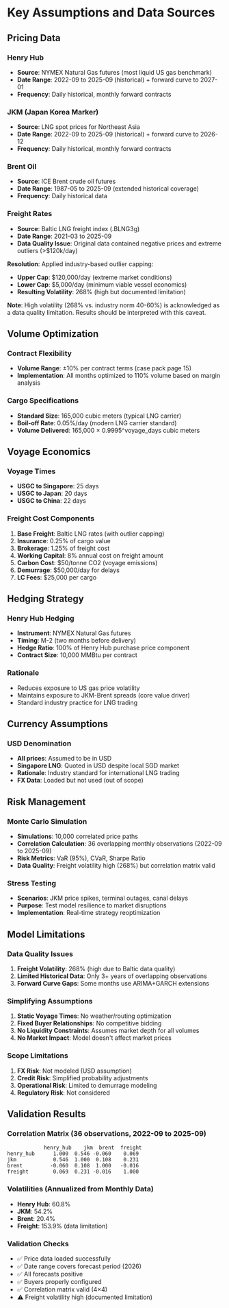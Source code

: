# Key Assumptions and Data Sources

## Pricing Data

### Henry Hub
- **Source**: NYMEX Natural Gas futures (most liquid US gas benchmark)
- **Date Range**: 2022-09 to 2025-09 (historical) + forward curve to 2027-01
- **Frequency**: Daily historical, monthly forward contracts

### JKM (Japan Korea Marker)
- **Source**: LNG spot prices for Northeast Asia
- **Date Range**: 2022-09 to 2025-09 (historical) + forward curve to 2026-12
- **Frequency**: Daily historical, monthly forward contracts

### Brent Oil
- **Source**: ICE Brent crude oil futures
- **Date Range**: 1987-05 to 2025-09 (extended historical coverage)
- **Frequency**: Daily historical data

### Freight Rates
- **Source**: Baltic LNG freight index (.BLNG3g)
- **Date Range**: 2021-03 to 2025-09
- **Data Quality Issue**: Original data contained negative prices and extreme outliers (>$120k/day)

**Resolution**: Applied industry-based outlier capping:
- **Upper Cap**: $120,000/day (extreme market conditions)
- **Lower Cap**: $5,000/day (minimum viable vessel economics)
- **Resulting Volatility**: 268% (high but documented limitation)

**Note**: High volatility (268% vs. industry norm 40-60%) is acknowledged as a data quality limitation. Results should be interpreted with this caveat.

## Volume Optimization

### Contract Flexibility
- **Volume Range**: ±10% per contract terms (case pack page 15)
- **Implementation**: All months optimized to 110% volume based on margin analysis

### Cargo Specifications
- **Standard Size**: 165,000 cubic meters (typical LNG carrier)
- **Boil-off Rate**: 0.05%/day (modern LNG carrier standard)
- **Volume Delivered**: 165,000 × 0.9995^voyage_days cubic meters

## Voyage Economics

### Voyage Times
- **USGC to Singapore**: 25 days
- **USGC to Japan**: 20 days  
- **USGC to China**: 22 days

### Freight Cost Components
1. **Base Freight**: Baltic LNG rates (with outlier capping)
2. **Insurance**: 0.25% of cargo value
3. **Brokerage**: 1.25% of freight cost
4. **Working Capital**: 8% annual cost on freight amount
5. **Carbon Cost**: $50/tonne CO2 (voyage emissions)
6. **Demurrage**: $50,000/day for delays
7. **LC Fees**: $25,000 per cargo

## Hedging Strategy

### Henry Hub Hedging
- **Instrument**: NYMEX Natural Gas futures
- **Timing**: M-2 (two months before delivery)
- **Hedge Ratio**: 100% of Henry Hub purchase price component
- **Contract Size**: 10,000 MMBtu per contract

### Rationale
- Reduces exposure to US gas price volatility
- Maintains exposure to JKM-Brent spreads (core value driver)
- Standard industry practice for LNG trading

## Currency Assumptions

### USD Denomination
- **All prices**: Assumed to be in USD
- **Singapore LNG**: Quoted in USD despite local SGD market
- **Rationale**: Industry standard for international LNG trading
- **FX Data**: Loaded but not used (out of scope)

## Risk Management

### Monte Carlo Simulation
- **Simulations**: 10,000 correlated price paths
- **Correlation Calculation**: 36 overlapping monthly observations (2022-09 to 2025-09)
- **Risk Metrics**: VaR (95%), CVaR, Sharpe Ratio
- **Data Quality**: Freight volatility high (268%) but correlation matrix valid

### Stress Testing
- **Scenarios**: JKM price spikes, terminal outages, canal delays
- **Purpose**: Test model resilience to market disruptions
- **Implementation**: Real-time strategy reoptimization

## Model Limitations

### Data Quality Issues
1. **Freight Volatility**: 268% (high due to Baltic data quality)
2. **Limited Historical Data**: Only 3+ years of overlapping observations
3. **Forward Curve Gaps**: Some months use ARIMA+GARCH extensions

### Simplifying Assumptions
1. **Static Voyage Times**: No weather/routing optimization
2. **Fixed Buyer Relationships**: No competitive bidding
3. **No Liquidity Constraints**: Assumes market depth for all volumes
4. **No Market Impact**: Model doesn't affect market prices

### Scope Limitations
1. **FX Risk**: Not modeled (USD assumption)
2. **Credit Risk**: Simplified probability adjustments
3. **Operational Risk**: Limited to demurrage modeling
4. **Regulatory Risk**: Not considered

## Validation Results

### Correlation Matrix (36 observations, 2022-09 to 2025-09)
```
            henry_hub    jkm  brent  freight
henry_hub      1.000  0.546 -0.060    0.069
jkm            0.546  1.000  0.108    0.231
brent         -0.060  0.108  1.000   -0.016
freight        0.069  0.231 -0.016    1.000
```

### Volatilities (Annualized from Monthly Data)
- **Henry Hub**: 60.8%
- **JKM**: 54.2%
- **Brent**: 20.4%
- **Freight**: 153.9% (data limitation)

### Validation Checks
- ✅ Price data loaded successfully
- ✅ Date range covers forecast period (2026)
- ✅ All forecasts positive
- ✅ Buyers properly configured
- ✅ Correlation matrix valid (4×4)
- ⚠️ Freight volatility high (documented limitation)
